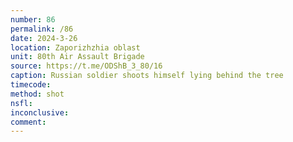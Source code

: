 ```yaml
---
number: 86
permalink: /86
date: 2024-3-26
location: Zaporizhzhia oblast
unit: 80th Air Assault Brigade
source: https://t.me/ODShB_3_80/16
caption: Russian soldier shoots himself lying behind the tree
timecode: 
method: shot
nsfl: 
inconclusive: 
comment: 
---
```

<script async src="https://telegram.org/js/telegram-widget.js?22" data-telegram-post="ODShB_3_80/16" data-width="100%" data-userpic="false"></script>